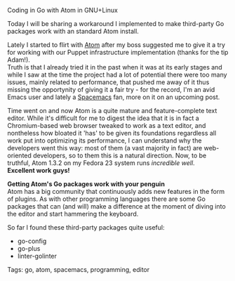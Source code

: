 Coding in Go with Atom in GNU+Linux

Today I will be sharing a workaround I implemented to make third-party Go packages work with an standard Atom install.

Lately I started to flirt with [Atom](https://atom.io "A hackable text editor for the 21st Century") after my boss suggested me to give it a try for working with our Puppet infrastructure implementation (thanks for the tip Adam!).                                                              
Truth is that I already tried it in the past when it was at its early stages and while I saw at the time the project had a lot of potential there were too many issues, mainly related to performance, that pushed me away of it thus missing the opportynity of giving it a fair try - for the record, I'm an avid Emacs user and lately a [Spacemacs](http://spacemacs.org "A community-driven Emacs distribution - The best editor is neither Emacs nor Vim, it's Emacs *and* Vim!") fan, more on it on an upcoming post. 

Time went on and now Atom is a quite mature and feature-complete text editor. While it's difficult for me to digest the idea that it is in fact a Chromium-based web browser tweaked to work as a text editor, and nontheless how bloated it 'has' to be given its foundations regardless all work put into optimizing its performance, I can understand why the developers went this way: most of them (a vast majority in fact) are web-oriented developers, so to them this is a natural direction. Now, to be truthful, Atom 1.3.2 on my Fedora 23 system runs *incredible well*.          
**Excellent work guys!**

**Getting Atom's Go packages work with your penguin**                                                                                 
Atom has a big community that continuously adds new features in the form of plugins. As with other programming languages there are some Go packages that can (and will) make a difference at the moment of diving into the editor and start hammering the keyboard. 

So far I found these third-party packages quite useful:

* go-config
* go-plus
* linter-golinter




Tags: go, atom, spacemacs, programming, editor
